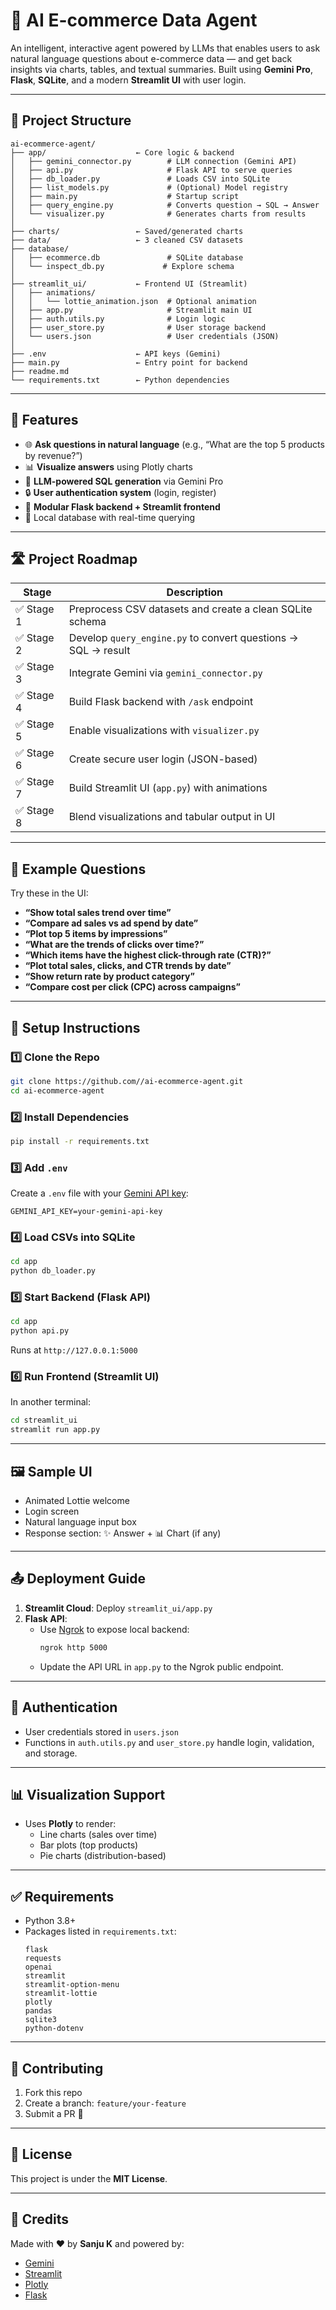 # 🛒 AI E-commerce Data Agent

An intelligent, interactive agent powered by LLMs that enables users to ask natural language questions about e-commerce data — and get back insights via charts, tables, and textual summaries. Built using **Gemini Pro**, **Flask**, **SQLite**, and a modern **Streamlit UI** with user login.

---

## 📁 Project Structure

```
ai-ecommerce-agent/
├── app/                    ← Core logic & backend
│   ├── gemini_connector.py        # LLM connection (Gemini API)
│   ├── api.py                     # Flask API to serve queries
│   ├── db_loader.py               # Loads CSV into SQLite
│   ├── list_models.py             # (Optional) Model registry
│   ├── main.py                    # Startup script
│   ├── query_engine.py            # Converts question → SQL → Answer
│   └── visualizer.py              # Generates charts from results
│
├── charts/                 ← Saved/generated charts
├── data/                   ← 3 cleaned CSV datasets
├── database/
│   ├── ecommerce.db               # SQLite database
│   └── inspect_db.py             # Explore schema
│
├── streamlit_ui/           ← Frontend UI (Streamlit)
│   ├── animations/
│   │   └── lottie_animation.json  # Optional animation
│   ├── app.py                     # Streamlit main UI
│   ├── auth.utils.py              # Login logic
│   ├── user_store.py              # User storage backend
│   └── users.json                 # User credentials (JSON)
│
├── .env                    ← API keys (Gemini)
├── main.py                 ← Entry point for backend
├── readme.md
└── requirements.txt        ← Python dependencies
```

---

## 🚀 Features

- 🌐 **Ask questions in natural language** (e.g., “What are the top 5 products by revenue?”)
- 📊 **Visualize answers** using Plotly charts
- 🧠 **LLM-powered SQL generation** via Gemini Pro
- 🔒 **User authentication system** (login, register)
- 🧩 **Modular Flask backend + Streamlit frontend**
- 💾 Local database with real-time querying

---

## 🛣️ Project Roadmap

| Stage | Description |
|-------|-------------|
| ✅ Stage 1 | Preprocess CSV datasets and create a clean SQLite schema |
| ✅ Stage 2 | Develop `query_engine.py` to convert questions → SQL → result |
| ✅ Stage 3 | Integrate Gemini via `gemini_connector.py` |
| ✅ Stage 4 | Build Flask backend with `/ask` endpoint |
| ✅ Stage 5 | Enable visualizations with `visualizer.py` |
| ✅ Stage 6 | Create secure user login (JSON-based) |
| ✅ Stage 7 | Build Streamlit UI (`app.py`) with animations |
| ✅ Stage 8 | Blend visualizations and tabular output in UI |

---

## 🧪 Example Questions

Try these in the UI:

- **“Show total sales trend over time”**
- **“Compare ad sales vs ad spend by date”**
- **“Plot top 5 items by impressions”**
- **“What are the trends of clicks over time?”**
- **“Which items have the highest click-through rate (CTR)?”**
- **“Plot total sales, clicks, and CTR trends by date”**
- **“Show return rate by product category”**
- **“Compare cost per click (CPC) across campaigns”**

---

## 🔧 Setup Instructions

### 1️⃣ Clone the Repo
```bash
git clone https://github.com//ai-ecommerce-agent.git
cd ai-ecommerce-agent
```

### 2️⃣ Install Dependencies
```bash
pip install -r requirements.txt
```

### 3️⃣ Add `.env`
Create a `.env` file with your [Gemini API key](https://aistudio.google.com/app/apikey):

```
GEMINI_API_KEY=your-gemini-api-key
```

### 4️⃣ Load CSVs into SQLite
```bash
cd app
python db_loader.py
```

### 5️⃣ Start Backend (Flask API)
```bash
cd app
python api.py
```
Runs at `http://127.0.0.1:5000`

### 6️⃣ Run Frontend (Streamlit UI)
In another terminal:
```bash
cd streamlit_ui
streamlit run app.py
```

---

## 🖼️ Sample UI

- Animated Lottie welcome
- Login screen
- Natural language input box
- Response section: ✨ Answer + 📊 Chart (if any)

---

## 📤 Deployment Guide

1. **Streamlit Cloud**: Deploy `streamlit_ui/app.py`
2. **Flask API**:
   - Use [Ngrok](https://ngrok.com/) to expose local backend:
     ```bash
     ngrok http 5000
     ```
   - Update the API URL in `app.py` to the Ngrok public endpoint.

---

## 🔐 Authentication

- User credentials stored in `users.json`
- Functions in `auth.utils.py` and `user_store.py` handle login, validation, and storage.

---

## 📊 Visualization Support

- Uses **Plotly** to render:
  - Line charts (sales over time)
  - Bar plots (top products)
  - Pie charts (distribution-based)

---

## ✅ Requirements

- Python 3.8+
- Packages listed in `requirements.txt`:
  ```
  flask
  requests
  openai
  streamlit
  streamlit-option-menu
  streamlit-lottie
  plotly
  pandas
  sqlite3
  python-dotenv
  ```

---

## 🙋 Contributing

1. Fork this repo
2. Create a branch: `feature/your-feature`
3. Submit a PR 🚀

---

## 📄 License

This project is under the **MIT License**.

---

## 🙌 Credits

Made with ❤️ by **Sanju K** and powered by:
- [Gemini](https://deepmind.google/technologies/gemini/)
- [Streamlit](https://streamlit.io/)
- [Plotly](https://plotly.com/)
- [Flask](https://flask.palletsprojects.com/)
